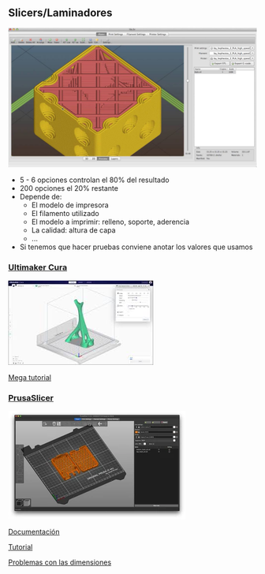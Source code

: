 ## Slicers/Laminadores

![SlicerPrusa](./images/prusaslicer.jpg)


* 5 - 6 opciones controlan el 80% del resultado
* 200 opciones el 20% restante 
* Depende de:
    * El modelo de impresora
    * El filamento utilizado
    * El modelo a imprimir: relleno, soporte, aderencia
    * La calidad: altura de capa 
    * ...
* Si tenemos que hacer pruebas conviene anotar los valores que usamos


### [Ultimaker Cura](https://ultimaker.com/en/products/ultimaker-cura-software)

![ultimakerCura](./images/ultimakerCura.jpeg)

[Mega tutorial](https://formizable.com/mega-tutorial-de-cura-profundizando-en-cura-3d-slicer/)


### [PrusaSlicer](https://www.prusa3d.es/prusaslicer/)

![prusa slicer](./images/prusaslicer-starts-in-the-3d-editor-view-malolo-via-prusaprinters-200831_download.webp)

[Documentación](http://imprimalia3d.com/recursosimpresion3d/gu-configuraci-n-par-metros-slic3r)

[Tutorial](https://bitfab.io/es/blog/prusa-slicer/)


[Problemas con las dimensiones](https://manual.slic3r.org/troubleshooting/dimension-errors)



